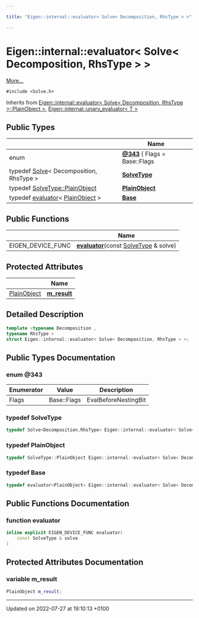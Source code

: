 ```yaml
---

title: "Eigen::internal::evaluator< Solve< Decomposition, RhsType > >"

---
```


# Eigen::internal::evaluator< Solve< Decomposition, RhsType > >



 [More...](#detailed-description)


`#include <Solve.h>`

Inherits from [Eigen::internal::evaluator< Solve< Decomposition, RhsType >::PlainObject >](http://example.org/classes/structeigen_1_1internal_1_1evaluator/), [Eigen::internal::unary_evaluator< T >](http://example.org/classes/structeigen_1_1internal_1_1unary__evaluator/)

## Public Types

|                | Name           |
| -------------- | -------------- |
| enum| **[@343](http://example.org/classes/structeigen_1_1internal_1_1evaluator_3_01solve_3_01decomposition_00_01rhstype_01_4_01_4/#enum-@343)** { Flags = Base::Flags | EvalBeforeNestingBit} |
| typedef <a href="http://example.org/classes/classeigen_1_1solve/">Solve</a>< Decomposition, RhsType > | **[SolveType](http://example.org/classes/structeigen_1_1internal_1_1evaluator_3_01solve_3_01decomposition_00_01rhstype_01_4_01_4/#typedef-solvetype)**  |
| typedef <a href="http://example.org/classes/classeigen_1_1solve/#typedef-plainobject">SolveType::PlainObject</a> | **[PlainObject](http://example.org/classes/structeigen_1_1internal_1_1evaluator_3_01solve_3_01decomposition_00_01rhstype_01_4_01_4/#typedef-plainobject)**  |
| typedef <a href="http://example.org/classes/structeigen_1_1internal_1_1evaluator/">evaluator</a>< <a href="http://example.org/classes/structeigen_1_1internal_1_1evaluator_3_01solve_3_01decomposition_00_01rhstype_01_4_01_4/#typedef-plainobject">PlainObject</a> > | **[Base](http://example.org/classes/structeigen_1_1internal_1_1evaluator_3_01solve_3_01decomposition_00_01rhstype_01_4_01_4/#typedef-base)**  |

## Public Functions

|                | Name           |
| -------------- | -------------- |
| EIGEN_DEVICE_FUNC | **[evaluator](http://example.org/classes/structeigen_1_1internal_1_1evaluator_3_01solve_3_01decomposition_00_01rhstype_01_4_01_4/#function-evaluator)**(const <a href="http://example.org/classes/structeigen_1_1internal_1_1evaluator_3_01solve_3_01decomposition_00_01rhstype_01_4_01_4/#typedef-solvetype">SolveType</a> & solve) |

## Protected Attributes

|                | Name           |
| -------------- | -------------- |
| <a href="http://example.org/classes/structeigen_1_1internal_1_1evaluator_3_01solve_3_01decomposition_00_01rhstype_01_4_01_4/#typedef-plainobject">PlainObject</a> | **[m_result](http://example.org/classes/structeigen_1_1internal_1_1evaluator_3_01solve_3_01decomposition_00_01rhstype_01_4_01_4/#variable-m-result)**  |

## Detailed Description

```cpp
template <typename Decomposition ,
typename RhsType >
struct Eigen::internal::evaluator< Solve< Decomposition, RhsType > >;
```

## Public Types Documentation

### enum @343

| Enumerator | Value | Description |
| ---------- | ----- | ----------- |
| Flags | Base::Flags | EvalBeforeNestingBit|   |




### typedef SolveType

```cpp
typedef Solve<Decomposition,RhsType> Eigen::internal::evaluator< Solve< Decomposition, RhsType > >::SolveType;
```


### typedef PlainObject

```cpp
typedef SolveType::PlainObject Eigen::internal::evaluator< Solve< Decomposition, RhsType > >::PlainObject;
```


### typedef Base

```cpp
typedef evaluator<PlainObject> Eigen::internal::evaluator< Solve< Decomposition, RhsType > >::Base;
```


## Public Functions Documentation

### function evaluator

```cpp
inline explicit EIGEN_DEVICE_FUNC evaluator(
    const SolveType & solve
)
```


## Protected Attributes Documentation

### variable m_result

```cpp
PlainObject m_result;
```


-------------------------------

Updated on 2022-07-27 at 19:10:13 +0100